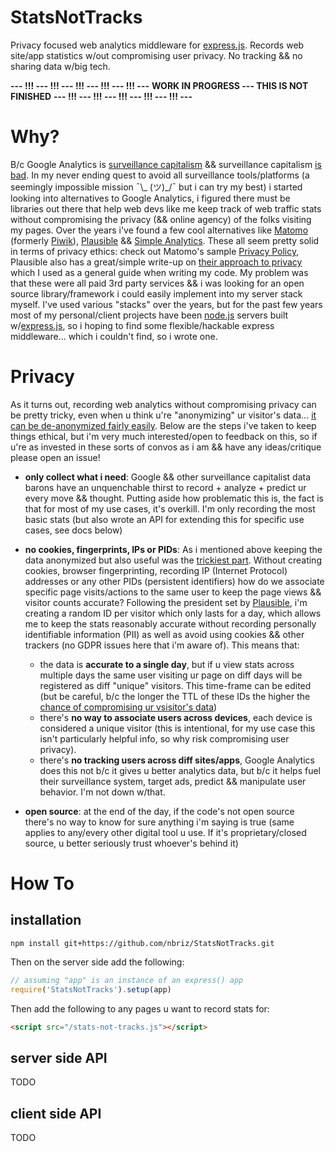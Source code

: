 # StatsNotTracks

Privacy focused web analytics middleware for [express.js](https://expressjs.com/). Records web site/app statistics w/out compromising user privacy. No tracking && no sharing data w/big tech.

**--- !!! --- !!! --- !!! --- !!! --- !!! ---**
**WORK IN PROGRESS --- THIS IS NOT FINISHED**
**--- !!! --- !!! --- !!! --- !!! --- !!! ---**

# Why?

B/c Google Analytics is [surveillance capitalism](https://en.wikipedia.org/wiki/Surveillance_capitalism) && surveillance capitalism [is bad](https://www.youtube.com/watch?v=hIXhnWUmMvw). In my never ending quest to avoid all surveillance tools/platforms (a seemingly impossible mission ¯\\_ (ツ)_/¯ but i can try my best) i started looking into alternatives to Google Analytics, i figured there must be libraries out there that help web devs like me keep track of web traffic stats without compromising the privacy (&& online agency) of the folks visiting my pages. Over the years i've found a few cool alternatives like [Matomo](https://matomo.org/) (formerly [Piwik](https://piwik.com/)), [Plausible](https://plausible.io/) && [Simple Analytics](https://simpleanalytics.com/). These all seem pretty solid in terms of privacy ethics: check out Matomo's sample [Privacy Policy](https://matomo.org/privacy-policy/), Plausible also has a great/simple write-up on [their approach to privacy](https://plausible.io/privacy-focused-web-analytics) which I used as a general guide when writing my code. My problem was that these were all paid 3rd party services && i was looking for an open source library/framework i could easily implement into my server stack myself. I've used various "stacks" over the years, but for the past few years most of my personal/client projects have been [node.js](https://nodejs.org/en/) servers built w/[express.js](https://expressjs.com/), so i hoping to find some flexible/hackable express middleware... which i couldn't find, so i wrote one.

# Privacy

As it turns out, recording web analytics without compromising privacy can be pretty tricky, even when u think u're "anonymizing" ur visitor's data... [it can be de-anonymized fairly easily](https://arstechnica.com/tech-policy/2009/09/your-secrets-live-online-in-databases-of-ruin/). Below are the steps i've taken to keep things ethical, but i'm very much interested/open to feedback on this, so if u're as invested in these sorts of convos as i am && have any ideas/critique please open an issue!

- **only collect what i need**: Google && other surveillance capitalist data barons have an unquenchable thirst to record + analyze + predict ur every move && thought. Putting aside how problematic this is, the fact is that for most of my use cases, it's overkill. I'm only recording the most basic stats (but also wrote an API for extending this for specific use cases, see docs below)

- **no cookies, fingerprints, IPs or PIDs**: As i mentioned above keeping the data anonymized but also useful was the [trickiest part](https://arstechnica.com/tech-policy/2009/09/your-secrets-live-online-in-databases-of-ruin/). Without creating cookies, browser fingerprinting, recording IP (Internet Protocol) addresses or any other PIDs (persistent identifiers) how do we associate specific page visits/actions to the same user to keep the page views && visitor counts accurate? Following the president set by [Plausible](https://plausible.io/data-policy#how-we-count-unique-users-without-cookies), i'm creating a random ID per visitor which only lasts for a day, which allows me to keep the stats reasonably accurate without recording personally identifiable information (PII) as well as avoid using cookies && other trackers (no GDPR issues here that i'm aware of). This means that:
  - the data is **accurate to a single day**, but if u view stats across multiple days the same user visiting ur page on diff days will be registered as diff "unique" visitors. This time-frame can be edited (but be careful, b/c the longer the TTL of these IDs the higher the [chance of compromising ur vsisitor's data](https://arstechnica.com/tech-policy/2009/09/your-secrets-live-online-in-databases-of-ruin/))
  - there's **no way to associate users across devices**, each device is considered a unique visitor (this is intentional, for my use case this isn't particularly helpful info, so why risk compromising user privacy).
  - there's **no tracking users across diff sites/apps**, Google Analytics does this not b/c it gives u better analytics data, but b/c it helps fuel their surveillance system, target ads, predict && manipulate user behavior. I'm not down w/that.

- **open source**: at the end of the day, if the code's not open source there's no way to know for sure anything i'm saying is true (same applies to any/every other digital tool u use. If it's proprietary/closed source, u better seriously trust whoever's behind it)


# How To

## installation

```
npm install git+https://github.com/nbriz/StatsNotTracks.git
```

Then on the server side add the following:
```js
// assuming "app" is an instance of an express() app
require('StatsNotTracks').setup(app)
```

Then add the following to any pages u want to record stats for:

```html
<script src="/stats-not-tracks.js"></script>
```

## server side API

TODO

## client side API

TODO
